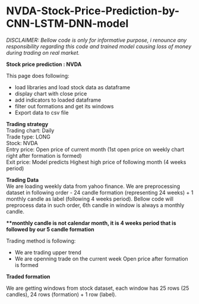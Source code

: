# NVDA-Stock-Price-Prediction-by-CNN-LSTM-DNN-model
<i>DISCLAIMER:
Bellow code is only for informative purpose, i renounce any responsibility regarding this code and trained model causing loss of money during trading on real market.</i>

<b>Stock price prediction : NVDA</b>

This page does following:

- load libraries and load stock data as dataframe<br>
- display chart with close price<br>
- add indicators to loaded dataframe<br>
- filter out formations and get its windows<br>
- Export data to csv file<br>

<b>Trading strategy</b><br>
Trading chart: Daily<br>
Trade type: LONG<br>
Stock: NVDA<br>
Entry price: Open price of current month (1st open price on weekly chart right after formation is formed)<br>
Exit price: Model predicts Highest high price of following month (4 weeks period)<br>

<b>Trading Data</b><br>
We are loading weekly data from yahoo finance. We are preprocessing dataset in following order - 24 candle formation (representing 24 weeks) + 1 monthly candle as label (following 4 weeks period). Bellow code will preprocess data in such order, 6th candle in window is always a monthly candle.

<b>**monthly candle is not calendar month, it is 4 weeks period that is followed by our 5 candle formation</b>

Trading method is following:

- We are trading upper trend
- We are openning trade on the current week Open price after formation is formed

<b>Traded formation</b><br>


We are getting windows from stock dataset, each window has 25 rows (25 candles), 24 rows (formation) + 1 row (label).
